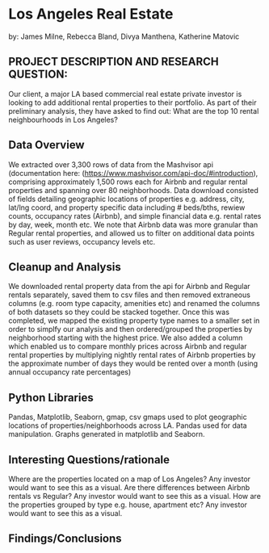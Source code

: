 # Los Angeles Real Estate
					
by: James Milne, Rebecca Bland, Divya Manthena, Katherine Matovic

## PROJECT DESCRIPTION AND RESEARCH QUESTION:
Our client, a major LA based commercial real estate private investor is looking to add additional rental properties to their portfolio. As part of their preliminary analysis, they have asked to find out: What are the top 10 rental neighbourhoods in Los Angeles?

## Data Overview
We extracted over 3,300 rows of data from the Mashvisor api (documentation here: (https://www.mashvisor.com/api-doc/#introduction), comprising approximately 1,500 rows each for Airbnb and regular rental properties and spanning over 80 neighborhoods. Data download consisted of fields detailing geographic locations of properties e.g. address, city, lat/lng coord, and property specific data including # beds/bths, rewiew counts, occupancy rates (Airbnb), and simple financial data e.g. rental rates by day, week, month etc. We note that Airbnb data was more granular than Regular rental properties, and allowed us to filter on additional data points such as user reviews, occupancy levels etc. 

## Cleanup and Analysis
We downloaded rental property data from the api for Airbnb and Regular rentals separately, saved them to csv files and then removed extraneous columns (e.g. room type capacity, amenities etc) and renamed the columns of both datasets so they could be stacked together. Once this was completed, we mapped the existing property type names to a smaller set in order to simplfy our analysis and then ordered/grouped the properties by neighborhood starting with the highest price.  We also added a column which enabled us to compare monthly prices across Airbnb and regular rental properties by multiplying nightly rental rates of Airbnb properties by the approximate number of days they would be rented over a month (using annual occupancy rate percentages)

## Python Libraries
Pandas, Matplotlib, Seaborn, gmap, csv
gmaps used to plot geographic locations of properties/neighborhoods across LA.  Pandas used for data manipulation. Graphs generated in matplotlib and Seaborn.  

## Interesting Questions/rationale
Where are the properties located on a map of Los Angeles? Any investor would want to see this as a visual.
Are there differences between Airbnb rentals vs Regular? Any investor would want to see this as a visual.
How are the properties grouped by type e.g. house, apartment etc? Any investor would want to see this as a visual.

## Findings/Conclusions

